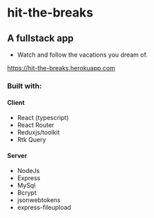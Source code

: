 # hit-the-breaks


## A fullstack app 
- Watch and follow the vacations you dream of.

<https://hit-the-breaks.herokuapp.com>


### Built with:

#### Client
- React (typescript)
- React Router
- Reduxjs/toolkit
- Rtk Query


#### Server
- NodeJs
- Express
- MySql
- Bcrypt
- jsonwebtokens
- express-fileupload


